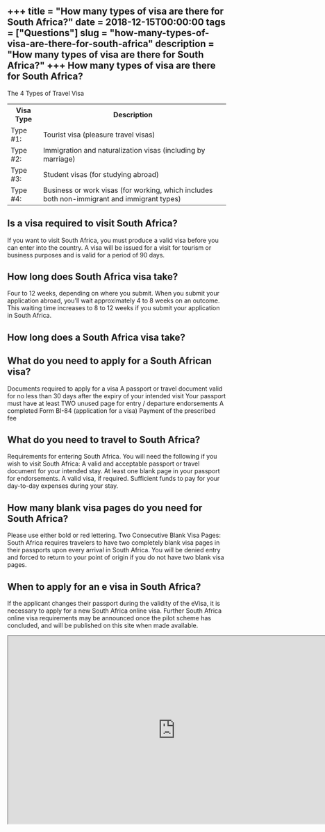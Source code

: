 +++
title = "How many types of visa are there for South Africa?"
date = 2018-12-15T00:00:00
tags = ["Questions"]
slug = "how-many-types-of-visa-are-there-for-south-africa"
description = "How many types of visa are there for South Africa?"
+++
How many types of visa are there for South Africa?
--------------------------------------------------

The 4 Types of Travel Visa

<table><tr><th>Visa Type</th><th>Description</th></tr><tr><td>Type #1:</td><td>Tourist visa (pleasure travel visas)</td></tr><tr><td>Type #2:</td><td>Immigration and naturalization visas (including by marriage)</td></tr><tr><td>Type #3:</td><td>Student visas (for studying abroad)</td></tr><tr><td>Type #4:</td><td>Business or work visas (for working, which includes both non-immigrant and immigrant types)</td></tr></table>

Is a visa required to visit South Africa?
-----------------------------------------

If you want to visit South Africa, you must produce a valid visa before you can enter into the country. A visa will be issued for a visit for tourism or business purposes and is valid for a period of 90 days.

How long does South Africa visa take?
-------------------------------------

Four to 12 weeks, depending on where you submit. When you submit your application abroad, you’ll wait approximately 4 to 8 weeks on an outcome. This waiting time increases to 8 to 12 weeks if you submit your application in South Africa.

How long does a South Africa visa take?
---------------------------------------

What do you need to apply for a South African visa?
---------------------------------------------------

Documents required to apply for a visa A passport or travel document valid for no less than 30 days after the expiry of your intended visit Your passport must have at least TWO unused page for entry / departure endorsements A completed Form BI-84 (application for a visa) Payment of the prescribed fee

What do you need to travel to South Africa?
-------------------------------------------

Requirements for entering South Africa. You will need the following if you wish to visit South Africa: A valid and acceptable passport or travel document for your intended stay. At least one blank page in your passport for endorsements. A valid visa, if required. Sufficient funds to pay for your day-to-day expenses during your stay.

How many blank visa pages do you need for South Africa?
-------------------------------------------------------

Please use either bold or red lettering. Two Consecutive Blank Visa Pages: South Africa requires travelers to have two completely blank visa pages in their passports upon every arrival in South Africa. You will be denied entry and forced to return to your point of origin if you do not have two blank visa pages.

When to apply for an e visa in South Africa?
--------------------------------------------

If the applicant changes their passport during the validity of the eVisa, it is necessary to apply for a new South Africa online visa. Further South Africa online visa requirements may be announced once the pilot scheme has concluded, and will be published on this site when made available.

<iframe allow="accelerometer; autoplay; clipboard-write; encrypted-media; gyroscope; picture-in-picture" allowfullscreen="" class="__youtube_prefs__  epyt-is-override  no-lazyload" data-no-lazy="1" data-origheight="433" data-origwidth="770" data-skipgform_ajax_framebjll="" height="433" id="_ytid_46716" loading="lazy" src="https://www.youtube.com/embed/d5IIuBKUjOw?enablejsapi=1&autoplay=0&cc_load_policy=0&cc_lang_pref=&iv_load_policy=1&loop=0&modestbranding=0&rel=1&fs=1&playsinline=0&autohide=2&theme=dark&color=red&controls=1&" title="YouTube player" width="770"></iframe>